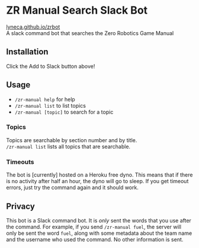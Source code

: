 # ZR Manual Search Slack Bot
[lyneca.github.io/zrbot](https://lyneca.github.io/zrbot)  
A slack command bot that searches the Zero Robotics Game Manual

## Installation
Click the Add to Slack button above!

## Usage
- `/zr-manual help` for help
- `/zr-manual list` to list topics
- `/zr-manual [topic]` to search for a topic

### Topics
Topics are searchable by section number and by title.  
`/zr-manual list` lists all topics that are searchable.

### Timeouts
The bot is [currently] hosted on a Heroku free dyno.
This means that if there is no activity after half an hour, the dyno will go to sleep.
If you get timeout errors, just try the command again and it should work.

## Privacy
This bot is a Slack command bot. It is _only_ sent the words that you use after the command.
For example, if you send `/zr-manual fuel`, the server will only be sent the word `fuel`, along with 
some metadata about the team name and the username who used the command. No other information is sent.
